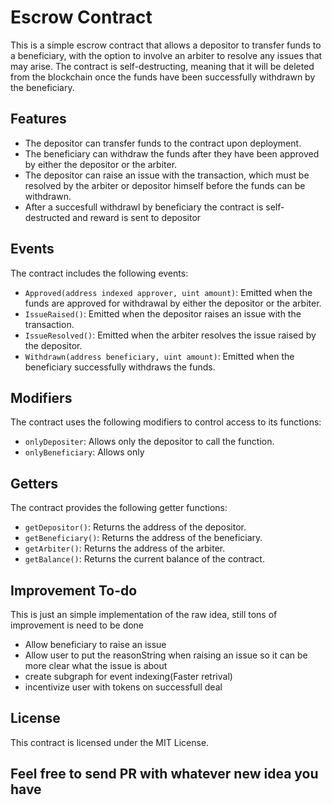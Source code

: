 # Escrow Contract

This is a simple escrow contract that allows a depositor to transfer funds to a beneficiary, with the option to involve an arbiter to resolve any issues that may arise. The contract is self-destructing, meaning that it will be deleted from the blockchain once the funds have been successfully withdrawn by the beneficiary.

## Features

-   The depositor can transfer funds to the contract upon deployment.
-   The beneficiary can withdraw the funds after they have been approved by either the depositor or the arbiter.
-   The depositor can raise an issue with the transaction, which must be resolved by the arbiter or depositor himself before the funds can be withdrawn.
-   After a succesfull withdrawl by beneficiary the contract is self-destructed and reward is sent to depositor

## Events

The contract includes the following events:

-   `Approved(address indexed approver, uint amount)`: Emitted when the funds are approved for withdrawal by either the depositor or the arbiter.
-   `IssueRaised()`: Emitted when the depositor raises an issue with the transaction.
-   `IssueResolved()`: Emitted when the arbiter resolves the issue raised by the depositor.
-   `Withdrawn(address beneficiary, uint amount)`: Emitted when the beneficiary successfully withdraws the funds.

## Modifiers

The contract uses the following modifiers to control access to its functions:

-   `onlyDepositer`: Allows only the depositor to call the function.
-   `onlyBeneficiary`: Allows only

## Getters

The contract provides the following getter functions:

-   `getDepositor()`: Returns the address of the depositor.
-   `getBeneficiary()`: Returns the address of the beneficiary.
-   `getArbiter()`: Returns the address of the arbiter.
-   `getBalance()`: Returns the current balance of the contract.

## Improvement To-do

This is just an simple implementation of the raw idea, still tons of improvement is need to be done

-   Allow beneficiary to raise an issue
-   Allow user to put the reasonString when raising an issue so it can be more clear what the issue is about
-   create subgraph for event indexing(Faster retrival)
-   incentivize user with tokens on successfull deal

## License

This contract is licensed under the MIT License.

## Feel free to send PR with whatever new idea you have
